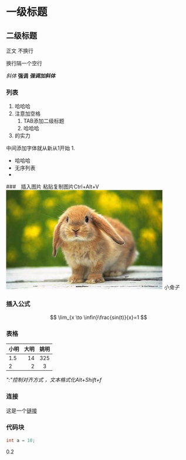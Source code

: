 # 一级标题
## 二级标题

正文
不换行

换行隔一个空行

*斜体*
**强调**
***强调加斜体***


### 列表
1. 哈哈哈
2. 注意加空格
   1. TAB添加二级标题
   2. 哈哈哈
3. 的实力

中间添加字体就从新从1开始
1. 
* 哈哈哈
* 无序列表
* 


###　插入图片
粘贴复制图片Ctrl+Alt+V
![](2022-07-23-16-12-28.png)
*小兔子*

### 插入公式
$$
\lim_{x \to \infin}\frac{sin(t)}{x}=1
$$

### 表格
| 小明 | 大明 | 姚明  |
| :--- | ---: | :---: |
| 1.5  |   14 |  325  |
| 2    |    2 |   3   |
*":"控制对齐方式 ，文本格式化Alt+Shift+f*

### 连接

这是一个[链接](https://www.bilibili.com/video/BV1si4y1472o/?spm_id_from=333.788.recommend_more_video.-1&vd_source=99f6589552f78974605efb60a0e23727)


### 代码块

```C
int a = 10;
```
0.2